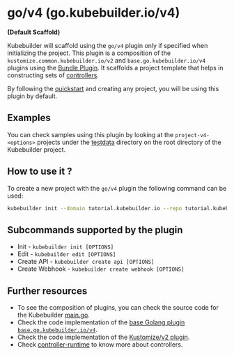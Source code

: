 # go/v4 (go.kubebuilder.io/v4)

**(Default Scaffold)**

Kubebuilder will scaffold using the `go/v4` plugin only if specified when initializing the project.
This plugin is a composition of the `kustomize.common.kubebuilder.io/v2` and `base.go.kubebuilder.io/v4` plugins
using the [Bundle Plugin][bundle]. It scaffolds a project template
that helps in constructing sets of [controllers][controller-runtime].

By following the [quickstart][quickstart] and creating any project,
you will be using this plugin by default.

<aside class="note">
<h1>Examples</h1>

You can check samples using this plugin by looking at the `project-v4-<options>` projects under the [testdata][testdata]
directory on the root directory of the Kubebuilder project.

</aside>

## How to use it ?

To create a new project with the `go/v4` plugin the following command can be used:

```sh
kubebuilder init --domain tutorial.kubebuilder.io --repo tutorial.kubebuilder.io/project --plugins=go/v4
```

## Subcommands supported by the plugin

-  Init -  `kubebuilder init [OPTIONS]`
-  Edit -  `kubebuilder edit [OPTIONS]`
-  Create API -  `kubebuilder create api [OPTIONS]`
-  Create Webhook - `kubebuilder create webhook [OPTIONS]`

## Further resources

- To see the composition of plugins, you can check the source code for the Kubebuilder [main.go][plugins-main].
- Check the code implementation of the [base Golang plugin `base.go.kubebuilder.io/v4`][v4-plugin].
- Check the code implementation of the [Kustomize/v2 plugin][kustomize-plugin].
- Check [controller-runtime][controller-runtime] to know more about controllers.

[controller-runtime]: https://github.com/kubernetes-sigs/controller-runtime
[quickstart]: ./../../quick-start.md
[testdata]: https://github.com/kubernetes-sigs/kubebuilder/tree/master/testdata
[plugins-main]: ./../../../../../cmd/main.go
[kustomize-plugin]: ./../../plugins/available/kustomize-v2.md
[kustomize]: https://github.com/kubernetes-sigs/kustomize
[standard-go-project]: https://github.com/golang-standards/project-layout
[v4-plugin]: ./../../../../../pkg/plugins/golang/v4
[migration-guide-doc]: ./../../migration/migration_guide_gov3_to_gov4.md
[project-doc]: ./../../reference/project-config.md
[bundle]: ./../../../../../pkg/plugin/bundle.go
